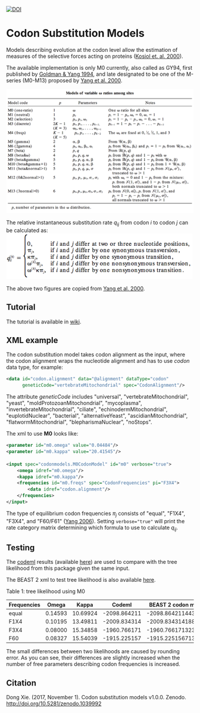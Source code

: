 [![DOI](https://zenodo.org/badge/98828146.svg)](https://zenodo.org/badge/latestdoi/98828146)

# Codon Substitution Models

Models describing evolution at the codon level allow 
the estimation of measures of the selective forces 
acting on proteins 
([Kosiol et. al. 2000](https://academic.oup.com/mbe/article-abstract/24/7/1464/986344)). 

The available implementation is only M0 currently, 
also called as GY94, first published by 
[Goldman & Yang 1994](https://academic.oup.com/mbe/article-abstract/11/5/725/1008711), 
and late designated to be one of the M-series (M0-M13) proposed by 
[Yang et al. 2000](http://www.genetics.org/content/155/1/431.short).

<img src="./figures/MSeriesFull.png" width="750" alt="M series">

The relative instantaneous substitution rate _q<sub>ij</sub>_ from codon _i_ to codon _j_ 
can be calculated as:
<img src="./figures/q.png" width="500" alt="Substitution rate from codon i to codon j">

The above two figures are copied from [Yang et al. 2000](http://www.genetics.org/content/155/1/431.short).

## Tutorial

The tutorial is available in [wiki](https://github.com/BEAST2-Dev/codonmodels/wiki).

## XML example

The codon substitution model takes codon alignment as the input, 
where the codon alignment wraps the nucleotide alignment 
and has to use _codon_ data type, 
for example:

```xml
<data id="codon.alignment" data="@alignment" dataType="codon" 
      geneticCode="vertebrateMitochondrial" spec="CodonAlignment"/>
```

The attribute _geneticCode_ includes "universal", "vertebrateMitochondrial", 
"yeast", "moldProtozoanMitochondrial", "mycoplasma", "invertebrateMitochondrial", 
"ciliate", "echinodermMitochondrial", "euplotidNuclear", "bacterial", 
"alternativeYeast", "ascidianMitochondrial", "flatwormMitochondrial", 
"blepharismaNuclear", "noStops".

The xml to use __M0__ looks like:

```xml
<parameter id="m0.omega" value="0.04484"/>
<parameter id="m0.kappa" value="20.41545"/>

<input spec="codonmodels.M0CodonModel" id="m0" verbose="true">
    <omega idref="m0.omega"/>
    <kappa idref="m0.kappa"/>
    <frequencies id="m0.freqs" spec="CodonFrequencies" pi="F3X4">
        <data idref="codon.alignment"/>
    </frequencies>
</input>
```

The type of equilibrium codon frequencies _π<sub>j</sub>_ consists of 
"equal", "F1X4", "F3X4", and "F60/F61" 
([Yang 2006](https://www.amazon.com/Computational-Molecular-Evolution-Oxford-Ecology/dp/0198567022/ref=ed_oe_p/102-1394520-6676140)). 
Setting `verbose="true"` will print the rate category matrix determining 
which formula to use to calculate _q<sub>ij</sub>_.

## Testing

The [codeml](http://abacus.gene.ucl.ac.uk/software/paml.html) results 
(available [here](./codeml)) are used to compare with
the tree likelihood from this package given the same input. 

The BEAST 2 xml to test tree likelihood is also available 
[here](./examples/testCodonLikelihood.xml).

Table 1: tree likelihood using M0 

| Frequencies  | Omega  | Kappa | Codeml  | BEAST 2 codon model |
| ------------- | ------------- | ------------- | ------------- | ------------- |
| equal  | 0.14593  | 10.69924  | -2098.864211  | -2098.8642114431645  |
| F1X4  | 0.10195  | 13.49811  | -2009.834314  | -2009.8343141884977  |
| F3X4  | 0.08000  | 15.34858  | -1960.766171  | -1960.7661713238033  |
| F60  | 0.08327  | 15.54039  | -1915.225157  | -1915.2251567137826  |

The small differences between two likelihoods are caused by rounding error. 
As you can see, their differences are slightly increased when the number of free parameters 
describing codon frequencies is increased.   

## Citation

Dong Xie. (2017, November 1). Codon substitution models v1.0.0. Zenodo. 
http://doi.org/10.5281/zenodo.1039992

